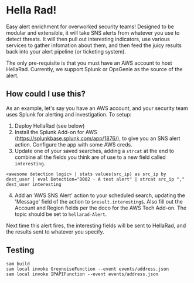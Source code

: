 # Hella Rad!

Easy alert enrichment for overworked security teams! Designed to be modular and extensible, it will take SNS alerts from whatever you use to detect threats. It will then pull out interesting indicators, use various services to gather infomation about them, and then feed the juicy results back into your alert pipeline (or ticketing system).

The only pre-requisite is that you must have an AWS account to host HellaRad. Currently, we support Splunk or OpsGenie as the source of the alert.

## How could I use this?

As an example, let's say you have an AWS account, and your security team uses Splunk for alerting and investigation. To setup:

1. Deploy HellaRad (see below)
2. Install the Splunk Add-on for AWS (https://splunkbase.splunk.com/app/1876/), to give you an SNS alert action. Configure the app with some AWS creds.
3. Update one of your saved searches, adding a `strcat` at the end to combine all the fields you think are of use to a new field called `interesting`.

`<awesome detection logic> | stats values(src_ip) as src_ip by dest_user | eval Detection="D002 - A test alert" | strcat src_ip "," dest_user interesting`

4. Add an 'AWS SNS Alert' action to your scheduled search, updating the 'Message' field of the action to `$result.interesting$`. Also fill out the Account and Region fields per the doco for the AWS Tech Add-on. The topic should be set to `hellarad-Alert`.

Next time this alert fires, the interesting fields will be sent to HellaRad, and the results sent to whatever you specify.

## Testing

```
sam build
sam local invoke GreynoiseFunction --event events/address.json 
sam local invoke IPAPIFunction --event events/address.json 
```